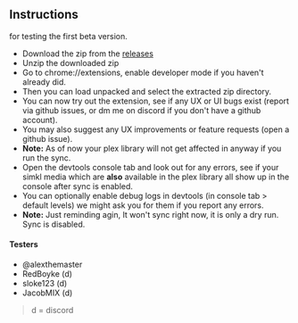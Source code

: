 ## Instructions

for testing the first beta version.

- Download the zip from the [releases](https://github.com/SIMKL/Sync-Simkl-to-Plex-Chrome-Extension/releases)
- Unzip the downloaded zip
- Go to chrome://extensions, enable developer mode if you haven't already did.
- Then you can load unpacked and select the extracted zip directory.
- You can now try out the extension, see if any UX or UI bugs exist (report via github issues, or dm me on discord if you don't have a github account).
- You may also suggest any UX improvements or feature requests (open a github issue).
- **Note:** As of now your plex library will not get affected in anyway if you run the sync.
- Open the devtools console tab and look out for any errors, see if your simkl media which are **also** available in the plex library all show up in the console after sync is enabled.
- You can optionally enable debug logs in devtools (in console tab > default levels) we might ask you for them if you report any errors.
- **Note:** Just reminding agin, It won't sync right now, it is only a dry run. Sync is disabled.

#### Testers

- @alexthemaster
- RedBoyke (d)
- sloke123 (d)
- JacobMIX (d)

> d = discord
